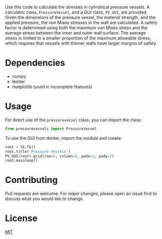 Use this code to calculate the stresses in cylindrical pressure vessels. A calculator class, `PressureVessel`, and a GUI class, `PV_GUI`, are provided.
Given the dimensions of the pressure vessel, the material strength, and the applied pressure, the von Mises stresses in the wall are calculated. A safety factor is determined using both the maximum von Mises stress and the average stress between the inner and outer wall surface. The average stress is limited to a smaller proportion of the maximum allowable stress, which requires that vessels with thinner walls have larger margins of safety.

# Dependencies
* numpy
* tkinter
* matplotlib (used in incomplete features)

# Usage
For direct use of the `pressurevessel` class, you can import the class:
```python
from pressurevessels import PressureVessel
```
To use the GUI from tkinter, import the module and create:
```python
root = tk.Tk()
root.title('Pressure Vessels')
PV_GUI(root).grid(row=0, column=0, padx=2, pady=2)
root.mainloop()
```

# Contributing
Pull requests are welcome. For major changes, please open an issue first to discuss what you would like to change.

# License
[MIT](https://choosealicense.com/licenses/mit/)
